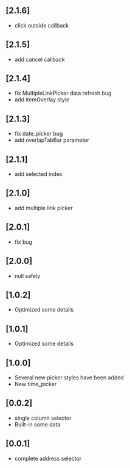 
## [2.1.6]
* click outside callback

## [2.1.5]
* add cancel callback

## [2.1.4]
* fix MultipleLinkPicker data refresh bug
* add itemOverlay style

## [2.1.3]
* fix date_picker bug
* add overlapTabBar parameter

## [2.1.1]
* add selected index

## [2.1.0]
* add multiple link picker

## [2.0.1]
* fix bug

## [2.0.0]
* null safely

## [1.0.2]
* Optimized some details

## [1.0.1]
* Optimized some details

## [1.0.0] 
* Several new picker styles have been added
* New time_picker

## [0.0.2] 
* single column selector
* Built-in some data

## [0.0.1] 
* complete address selector

